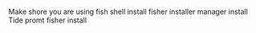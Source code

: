 Make shore you are using fish shell 
install fisher installer manager
install Tide promt
fisher install 